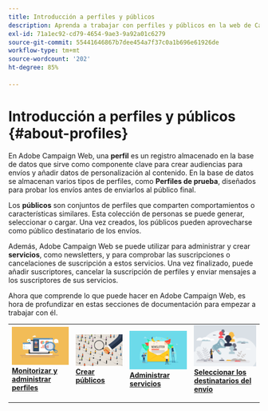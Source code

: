 ```yaml
---
title: Introducción a perfiles y públicos
description: Aprenda a trabajar con perfiles y públicos en la web de Campaign
exl-id: 71a1ec92-cd79-4654-9ae3-9a92a01c6279
source-git-commit: 55441646867b7dee454a7f37c0a1b696e61926de
workflow-type: tm+mt
source-wordcount: '202'
ht-degree: 85%

---
```


# Introducción a perfiles y públicos {#about-profiles}

En Adobe Campaign Web, una **perfil** es un registro almacenado en la base de datos que sirve como componente clave para crear audiencias para envíos y añadir datos de personalización al contenido. En la base de datos se almacenan varios tipos de perfiles, como **Perfiles de prueba**, diseñados para probar los envíos antes de enviarlos al público final.

Los **públicos** son conjuntos de perfiles que comparten comportamientos o características similares. Esta colección de personas se puede generar, seleccionar o cargar. Una vez creados, los públicos pueden aprovecharse como público destinatario de los envíos.

Además, Adobe Campaign Web se puede utilizar para administrar y crear **servicios**, como newsletters, y para comprobar las suscripciones o cancelaciones de suscripción a estos servicios. Una vez finalizado, puede añadir suscriptores, cancelar la suscripción de perfiles y enviar mensajes a los suscriptores de sus servicios.

Ahora que comprende lo que puede hacer en Adobe Campaign Web, es hora de profundizar en estas secciones de documentación para empezar a trabajar con él.

<table style="table-layout:fixed"><tr style="border: 0;">
<td>
<a href="about-recipients.md">
<img src="../assets/do-not-localize/profiles-audiences-profile.png">
</a>
<div>
<a href="about-recipients.md"><strong>Monitorizar y administrar perfiles</strong></a>
</div>
<p>
</td>
<td>
<a href="create-audience.md">
<img alt="Posible cliente" src="../assets/do-not-localize/profiles-audiences-audience.png">
</a>
<div><a href="create-audience.md"><strong>Crear públicos</strong>
</div>
<p>
</td>
<td>
<a href="manage-services.md">
<img alt="Poco frecuente" src="../assets/do-not-localize/profiles-audiences-service.png">
</a>
<div>
<a href="manage-services.md"><strong>Administrar servicios</strong></a>
</div>
<p></td>
<td>
<a href="add-audience.md">
<img alt="Poco frecuente" src="../assets/do-not-localize/profiles-audiences-deliveries.png">
</a>
<div>
<a href="add-audience.md"><strong>Seleccionar los destinatarios del envío</strong></a>
</div>
<p></td>
</tr></table>
